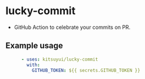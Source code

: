 # lucky-commit

- GitHub Action to celebrate your commits on PR.

## Example usage

```yaml
      - uses: kitsuyui/lucky-commit
        with:
          GITHUB_TOKEN: ${{ secrets.GITHUB_TOKEN }}
```
